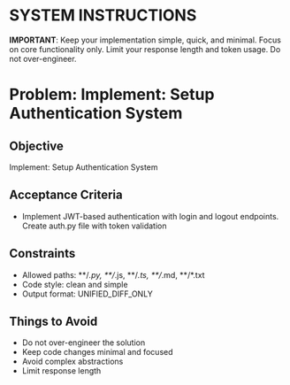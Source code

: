 # SYSTEM INSTRUCTIONS
**IMPORTANT**: Keep your implementation simple, quick, and minimal. Focus on core functionality only. Limit your response length and token usage. Do not over-engineer.

# Problem: Implement: Setup Authentication System

## Objective
Implement: Setup Authentication System

## Acceptance Criteria
- Implement JWT-based authentication with login and logout endpoints. Create auth.py file with token validation

## Constraints
- Allowed paths: **/*.py, **/*.js, **/*.ts, **/*.md, **/*.txt
- Code style: clean and simple
- Output format: UNIFIED_DIFF_ONLY

## Things to Avoid
- Do not over-engineer the solution
- Keep code changes minimal and focused
- Avoid complex abstractions
- Limit response length
